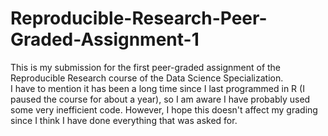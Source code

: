 # Reproducible-Research-Peer-Graded-Assignment-1
This is my submission for the first peer-graded assignment of the Reproducible Research course of the Data Science Specialization.  
I have to mention it has been a long time since I last programmed in R (I paused the course for about a year), 
so I am aware I have probably used some very inefficient code.
However, I hope this doesn't affect my grading since I think I have done everything that was asked for.
